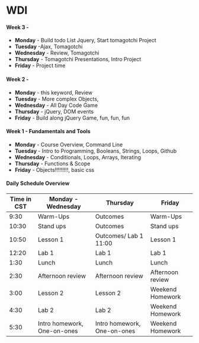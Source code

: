 # WDI 

#### Week 3 -

* __Monday__ - Build todo List Jquery, Start tomagotchi Project
* __Tuesday__ -Ajax, Tomagotchi
* __Wednesday__ - Review, Tomagotchi
* __Thursday__ - Tomagotchi Presentations, Intro Project
* __Friday__ - Project time


#### Week 2 - 

* __Monday__ - this keyword, Review
* __Tuesday__ - More complex Objects, 
* __Wednesday__ - All Day Code Game 
* __Thursday__ - jQuery, DOM events
* __Friday__ - Build along jQuery Game, fun, fun, fun

#### Week 1 - Fundamentals and Tools

* __Monday__ - Course Overview, Command Line
* __Tuesday__ - Intro to Programming, Booleans, Strings, Loops, Github
* __Wednesday__ - Conditionals, Loops, Arrays, Iterating
* __Thursday__ - Functions & Scope
* __Friday__ - Objects!!!!!!!!!, basic css


#### Daily Schedule Overview

Time in CST | Monday - Wednesday | Thursday | Friday |
----- | -------- | ----- | ----- |
9:30  | Warm-Ups | Outcomes | Warm-Ups |
10:30 | Stand ups | Outcomes | Stand ups |
10:50 | Lesson 1  | Outcomes/ Lab 1 11:00 | Lesson 1  |
12:20 | Lab 1     | Lab 1 | Lab 1 |
1:30 | Lunch | Lunch | Lunch |
2:30 | Afternoon review | Afternoon review | Afternoon review |
3:00 | Lesson 2 | Lesson 2 | Weekend Homework |
4:30 | Lab 2 | Lab 2 | Weekend Homework |
5:30 | Intro homework, One-on-ones | Intro homework, One-on-ones | Weekend Homework |  
